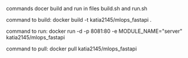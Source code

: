 commands docer build and run in files build.sh and run.sh

command to build:
  docker build -t katia2145/mlops_fastapi .

command to run:
  docker run -d -p 8081:80 -e MODULE_NAME="server" katia2145/mlops_fastapi


command to pull:
  docker pull katia2145/mlops_fastapi
